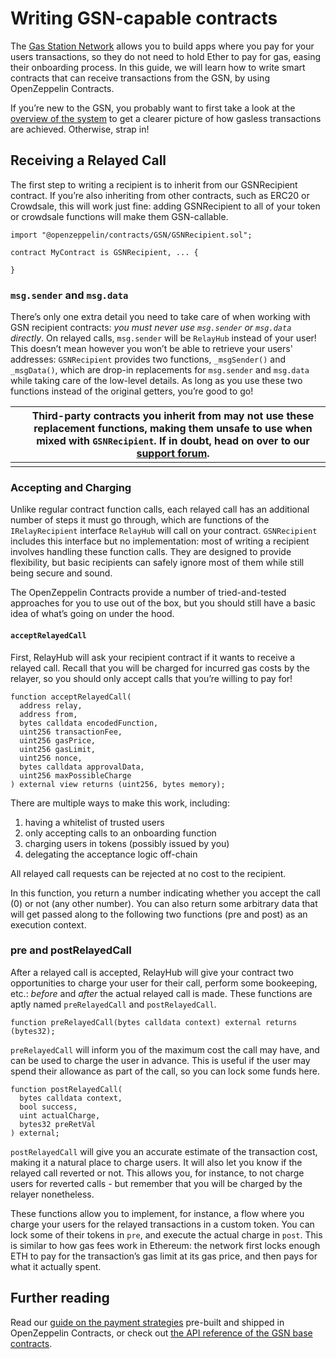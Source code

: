 # Writing GSN-capable contracts

The [Gas Station Network](https://gsn.openzeppelin.com/) allows you to build apps where you pay for your users transactions, so they do not need to hold Ether to pay for gas, easing their onboarding process. In this guide, we will learn how to write smart contracts that can receive transactions from the GSN, by using OpenZeppelin Contracts.

If you’re new to the GSN, you probably want to first take a look at the [overview of the system](https://docs.openzeppelin.com/learn/sending-gasless-transactions) to get a clearer picture of how gasless transactions are achieved. Otherwise, strap in!

## Receiving a Relayed Call

The first step to writing a recipient is to inherit from our GSNRecipient contract. If you’re also inheriting from other contracts, such as ERC20 or Crowdsale, this will work just fine: adding GSNRecipient to all of your token or crowdsale functions will make them GSN-callable.

```solidity
import "@openzeppelin/contracts/GSN/GSNRecipient.sol";

contract MyContract is GSNRecipient, ... {

}
```

### `msg.sender` and `msg.data`

There’s only one extra detail you need to take care of when working with GSN recipient contracts: *you must never use `msg.sender` or `msg.data` directly*. On relayed calls, `msg.sender` will be `RelayHub` instead of your user! This doesn’t mean however you won’t be able to retrieve your users' addresses: `GSNRecipient` provides two functions, `_msgSender()` and `_msgData()`, which are drop-in replacements for `msg.sender` and `msg.data` while taking care of the low-level details. As long as you use these two functions instead of the original getters, you’re good to go!

|      | Third-party contracts you inherit from may not use these replacement functions, making them unsafe to use when mixed with `GSNRecipient`. If in doubt, head on over to our [support forum](https://forum.openzeppelin.com/c/support). |
| ---- | ------------------------------------------------------------ |
|      |                                                              |

### Accepting and Charging

Unlike regular contract function calls, each relayed call has an additional number of steps it must go through, which are functions of the `IRelayRecipient` interface `RelayHub` will call on your contract. `GSNRecipient` includes this interface but no implementation: most of writing a recipient involves handling these function calls. They are designed to provide flexibility, but basic recipients can safely ignore most of them while still being secure and sound.

The OpenZeppelin Contracts provide a number of tried-and-tested approaches for you to use out of the box, but you should still have a basic idea of what’s going on under the hood.

#### `acceptRelayedCall`

First, RelayHub will ask your recipient contract if it wants to receive a relayed call. Recall that you will be charged for incurred gas costs by the relayer, so you should only accept calls that you’re willing to pay for!

```solidity
function acceptRelayedCall(
  address relay,
  address from,
  bytes calldata encodedFunction,
  uint256 transactionFee,
  uint256 gasPrice,
  uint256 gasLimit,
  uint256 nonce,
  bytes calldata approvalData,
  uint256 maxPossibleCharge
) external view returns (uint256, bytes memory);
```

There are multiple ways to make this work, including:

1. having a whitelist of trusted users
2. only accepting calls to an onboarding function
3. charging users in tokens (possibly issued by you)
4. delegating the acceptance logic off-chain

All relayed call requests can be rejected at no cost to the recipient.

In this function, you return a number indicating whether you accept the call (0) or not (any other number). You can also return some arbitrary data that will get passed along to the following two functions (pre and post) as an execution context.

### pre and postRelayedCall

After a relayed call is accepted, RelayHub will give your contract two opportunities to charge your user for their call, perform some bookeeping, etc.: *before* and *after* the actual relayed call is made. These functions are aptly named `preRelayedCall` and `postRelayedCall`.

```solidity
function preRelayedCall(bytes calldata context) external returns (bytes32);
```

`preRelayedCall` will inform you of the maximum cost the call may have, and can be used to charge the user in advance. This is useful if the user may spend their allowance as part of the call, so you can lock some funds here.

```solidity
function postRelayedCall(
  bytes calldata context,
  bool success,
  uint actualCharge,
  bytes32 preRetVal
) external;
```

`postRelayedCall` will give you an accurate estimate of the transaction cost, making it a natural place to charge users. It will also let you know if the relayed call reverted or not. This allows you, for instance, to not charge users for reverted calls - but remember that you will be charged by the relayer nonetheless.

These functions allow you to implement, for instance, a flow where you charge your users for the relayed transactions in a custom token. You can lock some of their tokens in `pre`, and execute the actual charge in `post`. This is similar to how gas fees work in Ethereum: the network first locks enough ETH to pay for the transaction’s gas limit at its gas price, and then pays for what it actually spent.

## Further reading

Read our [guide on the payment strategies](https://docs.openzeppelin.com/contracts/2.x/gsn-strategies) pre-built and shipped in OpenZeppelin Contracts, or check out [the API reference of the GSN base contracts](https://docs.openzeppelin.com/contracts/2.x/api/gsn).